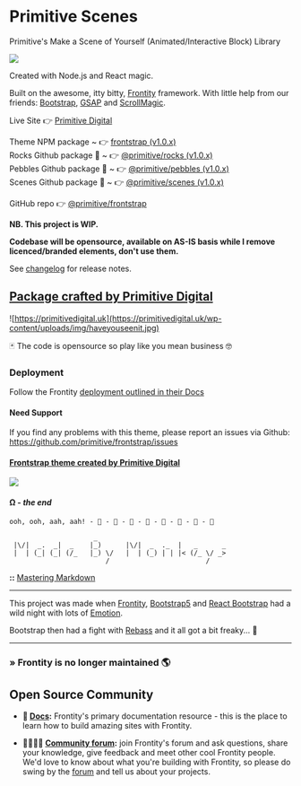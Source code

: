 # Primitive Scenes

Primitive's Make a Scene of Yourself (Animated/Interactive Block) Library

![](https://primitivedigital.uk/wp-content/uploads/img/punky_logo_smcoral.png)

Created with Node.js and React magic. 

Built on the awesome, itty bitty, [Frontity](https://frontity.org/) framework. With little help from our friends: [Bootstrap](https://getbootstrap.com/), [GSAP](https://greensock.com/gsap/) and [ScrollMagic](https://scrollmagic.io/).  

Live Site 👉  [Primitive Digital](https://primitivedigital.uk)  

Theme NPM package ~  👉  [frontstrap (v1.0.x)](https://www.npmjs.com/package/frontstrap)  
Rocks Github package 🎉  ~  👉  [@primitive/rocks (v1.0.x)](https://github.com/primitive/frontstrap/packages/1210833)  
Pebbles Github package 🎉  ~  👉  [@primitive/pebbles (v1.0.x)](https://github.com/primitive/frontstrap/packages/1210829)  
Scenes Github package 🎉  ~  👉  [@primitive/scenes (v1.0.x)](https://github.com/primitive/frontstrap/packages/1210812)  

GitHub repo 👉  [@primitive/frontstrap](https://github.com/primitive/frontstrap)  


**NB. This project is WIP.**

**Codebase will be opensource, available on AS-IS basis while I remove licenced/branded elements, don't use them.**

See [changelog](CHANGELOG.md) for release notes.


## [Package crafted by Primitive Digital](https://primitivedigital.uk)

![https://primitivedigital.uk](https://primitivedigital.uk/wp-content/uploads/img/haveyouseenit.jpg)

🃏 The code is opensource so play like you mean business 🤓

### Deployment

Follow the Frontity [deployment outlined in their Docs](https://docs.frontity.org/installation-and-deploy)

#### Need Support

If you find any problems with this theme, please report an issues via Github:  
https://github.com/primitive/frontstrap/issues


#### [Frontstrap theme created by Primitive Digital](https://primitivedigital.uk)


![](https://primitivedigital.uk/wp-content/uploads/img/haveyouseenit.jpg)

#### Ω - *the end*

```     
ooh, ooh, aah, aah! - 🐒 - 🐒 - 🐒 - 🐒 - 🐒 - 🐒 - 🐒 - 🐒 
```     

```                    
                     _                                 
 |\/|  _.  _|  _    |_)      |\/|  _  ._  |   _      _ 
 |  | (_| (_| (/_   |_) \/   |  | (_) | | |< (/_ \/ _> 
                        /                        /     

```
**::** [Mastering Markdown](https://guides.github.com/features/mastering-markdown/)


---

This project was made when [Frontity](https://frontity.org/), [Bootstrap5](https://getbootstrap.com/) and [React Bootstrap](https://react-bootstrap.github.io/) had a wild night with lots of [Emotion](https://emotion.sh/docs/introduction).

Bootstrap then had a fight with [Rebass](https://rebassjs.org/) and it all got a bit freaky... 🤡




---

### » Frontity is no longer maintained 🌎

## Open Source Community

- **📖 [Docs](https://docs.frontity.org/):** Frontity's primary documentation resource - this is the place to learn how to build amazing sites with Frontity.

* **👨‍👩‍👧‍👦 [Community forum](https://community.frontity.org/):** join Frontity's forum and ask questions, share your knowledge, give feedback and meet other cool Frontity people. We'd love to know about what you're building with Frontity, so please do swing by the [forum](https://community.frontity.org/) and tell us about your projects.